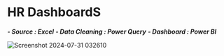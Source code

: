 # HR DashboardS
***- Source : Excel***
***- Data Cleaning : Power Query***
***- Dashboard : Power BI***




![Screenshot 2024-07-31 032610](https://github.com/user-attachments/assets/6b137ca2-a9e4-48ee-b942-5ac94e0d47a6)

